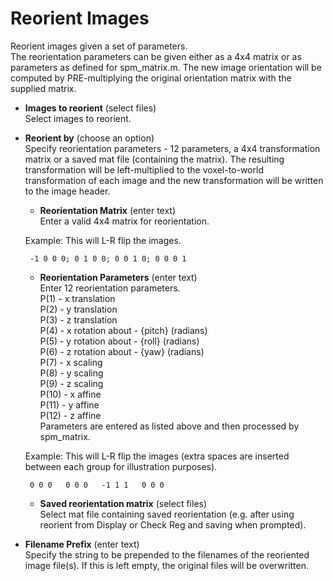 # Reorient Images  
Reorient images given a set of parameters.  
The reorientation parameters can be given either as a 4x4 matrix or as parameters as defined for spm_matrix.m. The new image orientation will be computed by PRE-multiplying the original orientation matrix with the supplied matrix.  

* **Images to reorient** (select files)  
Select images to reorient.  

* **Reorient by** (choose an option)  
Specify reorientation parameters - 12 parameters, a 4x4 transformation matrix or a saved mat file (containing the matrix). The resulting transformation will be left-multiplied to the voxel-to-world transformation of each image and the new transformation will be written to the image header.  

    * **Reorientation Matrix** (enter text)  
    Enter a valid 4x4 matrix for reorientation.  
      
    Example: This will L-R flip the images.  
      
       -1 0 0 0; 0 1 0 0; 0 0 1 0; 0 0 0 1  

    * **Reorientation Parameters** (enter text)  
    Enter 12 reorientation parameters.  
    P(1)  - x translation  
    P(2)  - y translation  
    P(3)  - z translation  
    P(4)  - x rotation about - {pitch} (radians)  
    P(5)  - y rotation about - {roll}  (radians)  
    P(6)  - z rotation about - {yaw}   (radians)  
    P(7)  - x scaling  
    P(8)  - y scaling  
    P(9)  - z scaling  
    P(10) - x affine  
    P(11) - y affine  
    P(12) - z affine  
    Parameters are entered as listed above and then processed by spm_matrix.  
      
    Example: This will L-R flip the images (extra spaces are inserted between each group for illustration purposes).  
      
       0 0 0   0 0 0   -1 1 1   0 0 0  
      

    * **Saved reorientation matrix** (select files)  
    Select mat file containing saved reorientation (e.g. after using reorient from Display or Check Reg and saving when prompted).  

* **Filename Prefix** (enter text)  
Specify the string to be prepended to the filenames of the reoriented image file(s). If this is left empty, the original files will be overwritten.  
